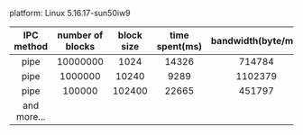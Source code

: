 platform: Linux 5.16.17-sun50iw9

|IPC method|number of blocks|block size|time spent(ms)|bandwidth(byte/ms)|
|:--:|:--:|:--:|:--:|:--:|
|pipe|10000000|1024|14326|714784|
|pipe|1000000|10240|9289|1102379|
|pipe|100000|102400|22665|451797|
|and more...|
